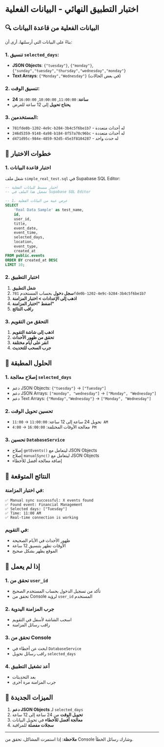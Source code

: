 # اختبار التطبيق النهائي - البيانات الفعلية

## 🔍 البيانات الفعلية من قاعدة البيانات

بناءً على البيانات التي أرسلتها، أرى أن:

### 1. تنسيق `selected_days`:
- **JSON Objects**: `{"tuesday"}`, `{"monday"}`, `{"sunday","tuesday","thursday","wednesday","monday"}`
- **Text Arrays**: `{"Monday","Wednesday"}` (في بعض الحالات)

### 2. تنسيق الوقت:
- **24 ساعة**: `11:00:00`, `10:00:00`, `16:00:00`
- **يحتاج تحويل** إلى 12 ساعة للعرض

### 3. المستخدمين:
- `781fde0b-1202-4e9c-b284-3b4c5f6be1b7` - له أحداث متعددة
- `246d5359-9148-4a98-b184-8f57a78c96bc` - له أحداث متعددة
- `d471d95c-984e-4859-92d5-45e3f8104287` - له حدث واحد

## 🧪 خطوات الاختبار

### 1. اختبار قاعدة البيانات
شغل ملف `simple_real_test.sql` في Supabase SQL Editor:

```sql
-- اختبار مبسط للبيانات الفعلية
-- تشغيل هذا الملف في Supabase SQL Editor

-- 1. عرض عينة من البيانات الفعلية
SELECT 
    'Real Data Sample' as test_name,
    id,
    user_id,
    title,
    event_date,
    event_time,
    selected_days,
    location,
    event_type,
    created_at
FROM public.events 
ORDER BY created_at DESC 
LIMIT 10;
```

### 2. اختبار التطبيق
1. **شغل التطبيق**
2. **سجل دخول** بحساب المستخدم `781fde0b-1202-4e9c-b284-3b4c5f6be1b7`
3. **اذهب إلى الإعدادات > اختبار المزامنة**
4. **اضغط "اختبار المزامنة"**
5. **راقب النتائج**

### 3. التحقق من التقويم
1. **اذهب إلى شاشة التقويم**
2. **تحقق من ظهور الأحداث**
3. **انقر على أيام مختلفة**
4. **جرب السحب للتحديث**

## 🔧 الحلول المطبقة

### 1. إصلاح معالجة `selected_days`
- دعم JSON Objects: `{"tuesday"}` → `["Tuesday"]`
- دعم JSON Arrays: `["monday", "wednesday"]` → `["Monday", "Wednesday"]`
- دعم Text Arrays: `{"Monday","Wednesday"}` → `["Monday", "Wednesday"]`

### 2. تحسين تحويل الوقت
- تحويل 24 ساعة إلى 12 ساعة: `11:00:00` → `11:00 AM`
- معالجة الأوقات المختلفة: `16:00:00` → `4:00 PM`

### 3. تحسين `DatabaseService`
- إصلاح `getEvents()` ليتعامل مع JSON Objects
- إصلاح `manualSync()` ليتعامل مع JSON Objects
- إضافة معالجة أفضل للأخطاء

## 🎯 النتائج المتوقعة

### في اختبار المزامنة:
```
✅ Manual sync successful: X events found
✅ Found event: Financial Management
✅ Selected days: ["Tuesday"]
✅ Time: 11:00 AM
✅ Real-time connection is working
```

### في التقويم:
- ظهور الأحداث في الأيام الصحيحة
- الأوقات تظهر بتنسيق 12 ساعة
- الموقع يظهر بشكل صحيح

## 🚨 إذا لم يعمل

### 1. تحقق من `user_id`
- تأكد من تسجيل الدخول بحساب المستخدم الصحيح
- تحقق من Console لرؤية `user_id` المستخدم

### 2. جرب المزامنة اليدوية
- اسحب الشاشة لأسفل في التقويم
- راقب رسائل المزامنة

### 3. تحقق من Console
- ابحث عن أخطاء في `DatabaseService`
- راقب رسائل تحويل `selected_days`

### 4. أعد تشغيل التطبيق
- بعد التحديثات
- جرب المزامنة مرة أخرى

## 📱 الميزات الجديدة

1. **دعم JSON Objects** لـ `selected_days`
2. **تحويل الوقت** من 24 ساعة إلى 12 ساعة
3. **معالجة أفضل للأخطاء** في تحويل البيانات
4. **سجلات مفصلة** للمراقبة

---

**ملاحظة**: إذا استمرت المشاكل، تحقق من Console وشارك رسائل الخطأ.
